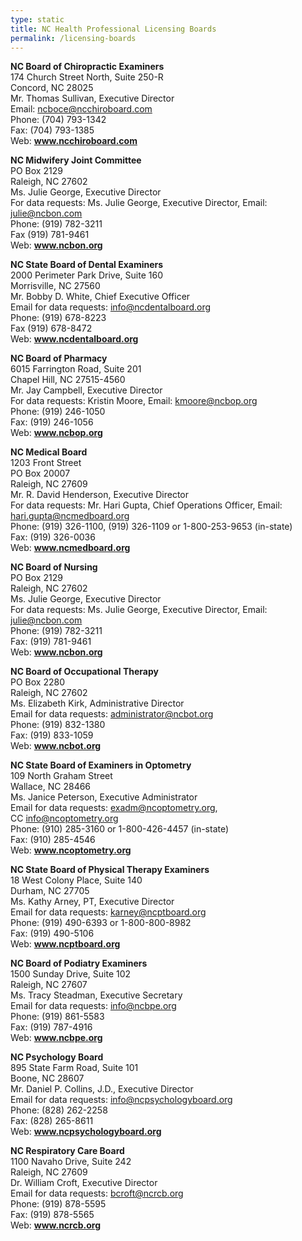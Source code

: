 ```yaml
---
type: static
title: NC Health Professional Licensing Boards
permalink: /licensing-boards
---
```

<p><strong>NC Board of Chiropractic Examiners</strong><br />
174 Church Street North, Suite 250-R<br />
Concord, NC 28025<br />
Mr. Thomas Sullivan, Executive Director<br />
Email: <a href="&#109;a&#105;l&#116;o&#x3a;n&#x63;b&#x6f;c&#x65;&#64;&#x6e;c&#x63;h&#x69;r&#x6f;b&#x6f;a&#x72;&#100;&#x2e;&#99;&#x6f;&#109;">&#110;&#99;&#x62;&#x6f;&#99;&#101;&#x40;&#x6e;&#99;&#99;&#x68;&#x69;&#114;&#111;&#x62;&#x6f;&#97;&#114;&#x64;&#x2e;&#99;&#111;&#x6d;</a><br />
Phone: (704) 793-1342<br />
Fax: (704) 793-1385<br />
Web: <strong><a href="http://www.ncchiroboard.com" target="_blank">www.ncchiroboard.com</a></strong></p>
<p><strong>NC Midwifery Joint Committee</strong><br />
PO Box 2129<br />
Raleigh, NC 27602<br />
Ms. Julie George, Executive Director<br />
For data requests: Ms. Julie George, Executive Director, Email: <a href="&#109;&#97;&#105;&#76;&#116;&#79;&#58;&#106;&#117;&#108;&#105;&#101;&#64;&#110;&#99;&#98;&#111;&#110;&#46;&#99;&#111;&#109;">julie@ncbon.com</a><br />
Phone: (919) 782-3211<br />
Fax (919) 781-9461<br />
Web: <strong><a href="http://www.ncbon.org" target="_blank">www.ncbon.org</a></strong></p>
<p><strong>NC State Board of Dental Examiners</strong><br />
2000 Perimeter Park Drive, Suite 160<br />
Morrisville, NC 27560<br />
Mr. Bobby D. White, Chief Executive Officer<br />
Email for data requests: <a href="&#x6d;&#x61;&#x69;&#x6c;&#116;&#111;&#58;&#105;nfo&#x40;&#x6e;&#x63;&#x64;&#x65;&#110;&#116;&#97;lbo&#x61;&#x72;&#x64;&#x2e;&#x6f;&#114;&#103;">&#x69;&#x6e;&#102;o&#x40;&#x6e;&#99;de&#x6e;&#x74;&#97;l&#x62;&#x6f;&#97;&#114;d&#x2e;&#x6f;&#114;g</a><br />
Phone: (919) 678-8223<br />
Fax (919) 678-8472<br />
Web: <strong><a href="http://www.ncdentalboard.org" target="_blank">www.ncdentalboard.org</a></strong></p>
<p><strong>NC Board of Pharmacy</strong><br />
6015 Farrington Road, Suite 201<br />
Chapel Hill, NC 27515-4560<br />
Mr. Jay Campbell, Executive Director<br />
For data requests: Kristin Moore, Email: <a href="m&#97;&#105;&#x6c;&#x74;&#x6f;:&#107;&#109;&#x6f;&#x6f;&#x72;e&#64;&#110;&#x63;&#x62;&#x6f;p&#46;&#111;&#114;&#x67;">k&#109;&#x6f;&#x6f;r&#101;&#x40;&#x6e;c&#98;&#x6f;&#x70;&#46;&#111;&#x72;&#x67;</a><br />
Phone: (919) 246-1050<br />
Fax: (919) 246-1056<br />
Web: <strong><a href="http://www.ncbop.org" target="_blank">www.ncbop.org</a></strong></p>
<p><strong>NC Medical Board</strong><br />
1203 Front Street<br />
PO Box 20007<br />
Raleigh, NC 27609<br />
Mr. R. David Henderson, Executive Director<br />
For data requests: Mr. Hari Gupta, Chief Operations Officer, Email: <a href="&#x6d;&#x61;&#105;l&#x74;&#x6f;&#58;ha&#x72;&#x69;&#46;g&#x75;&#x70;&#116;&#97;&#64;&#x6e;&#x63;&#109;e&#x64;&#x62;&#111;&#97;r&#x64;&#x2e;&#111;r&#x67;">har&#105;&#46;&#103;&#117;&#x70;&#x74;&#x61;&#x40;&#x6e;&#x63;&#x6d;edb&#111;&#97;&#114;&#100;&#46;&#x6f;&#x72;&#x67;</a><br />
Phone: (919) 326-1100, (919) 326-1109 or 1-800-253-9653 (in-state)<br />
Fax: (919) 326-0036<br />
Web: <strong><a href="http://www.ncmedboard.org" target="_blank">www.ncmedboard.org</a></strong></p>
<p><strong>NC Board of Nursing</strong><br />
PO Box 2129<br />
Raleigh, NC 27602<br />
Ms. Julie George, Executive Director<br />
For data requests: Ms. Julie George, Executive Director, Email: <a href="&#109;&#97;&#105;&#76;&#116;&#79;&#58;&#106;&#117;&#108;&#105;&#101;&#64;&#110;&#99;&#98;&#111;&#110;&#46;&#99;&#111;&#109;">julie@ncbon.com</a><br />
Phone: (919) 782-3211<br />
Fax: (919) 781-9461<br />
Web: <strong><a href="http://www.ncbon.org" target="_blank">www.ncbon.org</a></strong></p>
<p><strong>NC Board of Occupational Therapy</strong><br />
PO Box 2280<br />
Raleigh, NC 27602<br />
Ms. Elizabeth Kirk, Administrative Director<br />
Email for data requests: <a href="&#109;&#x61;i&#108;&#x74;o&#58;&#x61;d&#x6d;&#x69;&#110;&#x69;s&#116;&#x72;a&#116;&#x6f;r&#x40;&#x6e;&#99;&#x62;&#x6f;&#116;&#x2e;o&#114;&#x67;">ad&#109;&#105;&#x6e;&#x69;&#x73;&#x74;ra&#116;&#111;&#x72;&#x40;&#x6e;&#x63;bo&#116;&#46;&#111;&#x72;&#x67;</a><br />
Phone: (919) 832-1380<br />
Fax: (919) 833-1059<br />
Web: <strong><a href="http://www.ncbot.org" target="_blank">www.ncbot.org</a></strong></p>
<p><strong>NC State Board of Examiners in Optometry</strong><br />
109 North Graham Street<br />
Wallace, NC 28466<br />
Ms. Janice Peterson, Executive Administrator<br />
Email for data requests: <a href="&#x6d;&#97;&#105;l&#x74;&#x6f;&#58;e&#x78;&#x61;&#100;m&#64;&#x6e;&#99;&#111;p&#x74;&#x6f;&#109;e&#x74;&#x72;&#121;&#46;o&#x72;&#x67;">e&#120;&#x61;&#x64;m&#64;&#110;&#x63;&#x6f;p&#116;&#x6f;&#x6d;e&#116;&#114;&#x79;&#x2e;o&#114;&#x67;</a>, CC <a href="&#109;&#x61;i&#108;&#x74;o&#x3a;&#x69;&#110;&#x66;o&#64;&#x6e;c&#111;&#x70;&#116;&#x6f;m&#101;&#x74;r&#121;&#x2e;&#111;&#x72;&#x67;">&#105;n&#x66;o&#x40;n&#x63;o&#x70;&#116;&#x6f;&#109;&#x65;&#116;&#x72;&#121;&#46;&#111;r&#x67;</a><br />
Phone: (910) 285-3160 or 1-800-426-4457 (in-state)<br />
Fax: (910) 285-4546<br />
Web: <strong><a href="http://www.ncoptometry.org" target="_blank">www.ncoptometry.org</a></strong></p>
<p><strong>NC State Board of Physical Therapy Examiners</strong><br />
18 West Colony Place, Suite 140<br />
Durham, NC 27705<br />
Ms. Kathy Arney, PT, Executive Director<br />
Email for data requests: <a href="&#x6d;a&#x69;&#108;t&#x6f;&#58;&#x6b;&#97;r&#x6e;&#101;&#x79;&#64;n&#x63;&#112;&#x74;&#x62;o&#x61;&#114;d&#x2e;&#111;&#x72;&#103;">&#x6b;a&#x72;&#110;e&#x79;&#64;&#x6e;&#x63;p&#x74;&#98;o&#x61;&#114;&#x64;&#46;o&#x72;&#103;</a><br />
Phone: (919) 490-6393 or 1-800-800-8982<br />
Fax: (919) 490-5106<br />
Web: <strong><a href="http://www.ncptboard.org" target="_blank">www.ncptboard.org</a></strong></p>
<p><strong>NC Board of Podiatry Examiners</strong><br />
1500 Sunday Drive, Suite 102<br />
Raleigh, NC 27607<br />
Ms. Tracy Steadman, Executive Secretary<br />
Email for data requests: <a href="&#x6d;&#97;&#x69;&#x6c;t&#x6f;&#58;i&#x6e;&#102;o&#x40;&#110;&#x63;&#x62;p&#x65;&#46;o&#x72;&#103;">&#x69;&#110;&#102;o&#x40;&#x6e;&#99;b&#x70;&#x65;&#46;o&#x72;&#x67;</a><br />
Phone: (919) 861-5583<br />
Fax: (919) 787-4916<br />
Web: <strong><a href="http://www.ncbpe.org" target="_blank">www.ncbpe.org</a></strong></p>
<p><strong>NC Psychology Board</strong><br />
895 State Farm Road, Suite 101<br />
Boone, NC 28607<br />
Mr. Daniel P. Collins, J.D., Executive Director<br />
Email for data requests: <a href="mail&#116;&#111;&#58;&#105;&#110;&#x66;&#x6f;&#x40;&#x6e;&#x63;&#x70;&#x73;ycho&#108;&#111;&#103;&#121;&#98;&#x6f;&#x61;&#x72;&#x64;&#x2e;&#x6f;&#x72;&#x67;">&#105;&#x6e;f&#111;&#x40;&#110;&#x63;p&#115;&#x79;c&#x68;&#x6f;&#108;&#x6f;g&#121;&#x62;o&#x61;&#x72;&#100;&#x2e;o&#114;&#x67;</a><br />
Phone: (828) 262-2258<br />
Fax: (828) 265-8611<br />
Web: <strong><a href="http://www.ncpsychologyboard.org" target="_blank">www.ncpsychologyboard.org</a></strong></p>
<p><strong>NC Respiratory Care Board</strong><br />
1100 Navaho Drive, Suite 242<br />
Raleigh, NC 27609<br />
Dr. William Croft, Executive Director<br />
Email for data requests: <a href="ma&#105;&#108;&#116;&#x6f;&#x3a;&#x62;&#x63;&#x72;of&#116;&#64;&#110;&#x63;&#x72;&#x63;&#x62;&#x2e;or&#103;">&#x62;&#x63;&#x72;&#x6f;&#x66;&#x74;&#x40;&#x6e;&#99;&#114;&#99;&#98;&#46;&#111;&#114;g</a><br />
Phone: (919) 878-5595<br />
Fax: (919) 878-5565<br />
Web: <strong><a href="http://www.ncrcb.org" target="_blank">www.ncrcb.org</a></strong></p>
